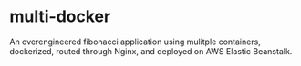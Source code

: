 # multi-docker

An overengineered fibonacci application using mulitple containers, dockerized, routed through Nginx, and deployed on AWS Elastic Beanstalk.
